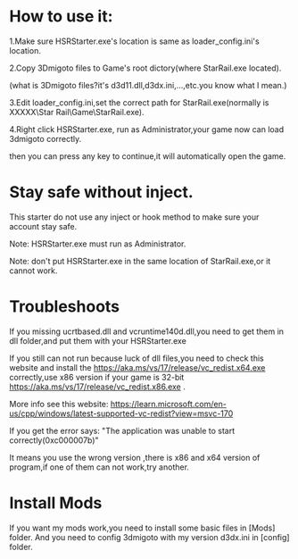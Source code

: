 # How to use it:
1.Make sure HSRStarter.exe's location is same as loader_config.ini's location.

2.Copy 3Dmigoto files to Game's root dictory(where StarRail.exe located).

(what is 3Dmigoto files?it's d3d11.dll,d3dx.ini,...,etc.you know what I mean.)

3.Edit loader_config.ini,set the correct path for StarRail.exe(normally is XXXXX\Star Rail\Game\StarRail.exe).

4.Right click HSRStarter.exe, run as Administrator,your game now can load 3dmigoto correctly.

then you can press any key to continue,it will automatically open the game.

# Stay safe without inject.
This starter do not use any inject or hook method to make sure your account stay safe.

Note: HSRStarter.exe must run as Administrator.

Note: don't put HSRStarter.exe in the same location of StarRail.exe,or it cannot work.


# Troubleshoots
If you missing ucrtbased.dll and vcruntime140d.dll,you need to get them in dll folder,and put them with your HSRStarter.exe

If you still can not run because luck of dll files,you need to check this website and install
the https://aka.ms/vs/17/release/vc_redist.x64.exe correctly,use x86 version if your game is 32-bit
https://aka.ms/vs/17/release/vc_redist.x86.exe	.

More info see this website:
https://learn.microsoft.com/en-us/cpp/windows/latest-supported-vc-redist?view=msvc-170

If you get the error says:
"The application was unable to start correctly(0xc000007b)"

It means you use the wrong version ,there is x86 and x64 version of program,if one of them can not work,try another.

# Install Mods
If you want my mods work,you need to install some basic files in [Mods] folder.
And you need to config 3dmigoto with my version d3dx.ini in [config] folder.